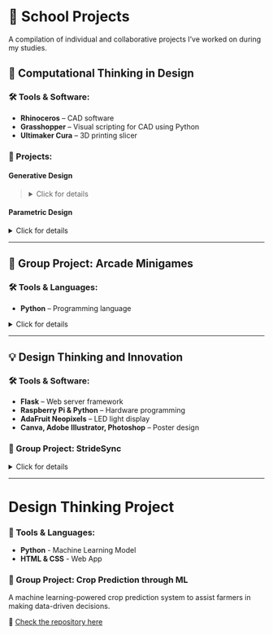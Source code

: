 # 🏫 School Projects  
A compilation of individual and collaborative projects I’ve worked on during my studies.

## **📐 Computational Thinking in Design**

### 🛠️ Tools & Software:
- **Rhinoceros** – CAD software  
- **Grasshopper** – Visual scripting for CAD using Python  
- **Ultimaker Cura** – 3D printing slicer  

### 📝 Projects:

#### **Generative Design**
> <details>
>   <summary>Click for details</summary>
>   
>   
>   A project combining geometric shapes and extrusions, controlled by various input variables to modify length and shape.  
>
>   - **Color Mapping**: The colors were determined based on the extrusion angles, ranging from 0 to 360 degrees.  
>   - **Animation**: Using sine and cosine functions plotted against time, I generated an oscillating motion within Rhinoceros, creating a dynamic and flowing animation.
>
> </details>

#### **Parametric Design**
<details>
  <summary>Click for details</summary>

  A Fibonacci sequence-inspired design that integrates mathematical principles with artistic aesthetics.  

  - **Fibonacci Sequence**: The increasing square sizes and spirals mirror the Fibonacci sequence's proportions.  
  - **Sine Function**: Rippling effects were achieved using sine functions, simulating the expanding, concentric nature of a ripple, visually echoing the sequence.

</details>

---

## **👥 Group Project: Arcade Minigames**

### 🛠️ Tools & Languages:
- **Python** – Programming language  

<details>
  <summary>Click for details</summary>

  This project was developed collaboratively with my classmates as part of a group assignment. We created a collection of six text-based minigames, accessible through a main menu (no GUI). Each game showcases different programming challenges, combining fun gameplay with coding principles.

</details>

---

## **💡 Design Thinking and Innovation**

### 🛠️ Tools & Software:
- **Flask** – Web server framework  
- **Raspberry Pi & Python** – Hardware programming  
- **AdaFruit Neopixels** – LED light display  
- **Canva, Adobe Illustrator, Photoshop** – Poster design  

### 👥 Group Project: **StrideSync**
<details>
  <summary>Click for details</summary>

  **StrideSync** is a wearable device designed to help paired runners maintain the same pace, even when physically apart. It was developed collaboratively with my classmates.  

  - **Functionality**: Two users wear visors that compare their running speeds using GPS data. The visors communicate via a web server hosted on Raspberry Pi devices, displaying dynamic lights to signal whether the users should speed up or slow down. This keeps the runners synchronized without needing to stay close to each other.  
  - **Design Process**: We integrated software, hardware, and design tools to create both the functionality and the accompanying poster for the project.

</details>

---

# **Design Thinking Project**  

### 🚀 Tools & Languages:  
- **Python** - Machine Learning Model  
- **HTML & CSS** - Web App  

### 📌 Group Project: **Crop Prediction through ML**  
A machine learning-powered crop prediction system to assist farmers in making data-driven decisions.  

🔗 [Check the repository here](https://github.com/Eddyswj/DTP)  
